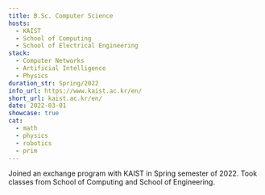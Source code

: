 ```yaml
---
title: B.Sc. Computer Science
hosts:
  - KAIST
  - School of Computing
  - School of Electrical Engineering
stack:
  - Computer Networks
  - Artificial Intelligence
  - Physics
duration_str: Spring/2022
info_url: https://www.kaist.ac.kr/en/
short_url: kaist.ac.kr/en/
date: 2022-03-01
showcase: true
cat:
  - math
  - physics
  - robotics
  - prim
---
```

Joined an exchange program with KAIST in Spring semester of 2022. Took classes from School of Computing and School of
Engineering.
